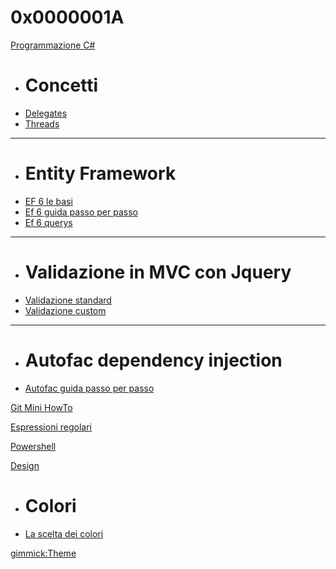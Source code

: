# 0x0000001A

[Programmazione C#]()

  * # Concetti
  * [Delegates](csharp/delegates/delegates.md)
  * [Threads](csharp/threads/async.md)
  - - - -
  * # Entity Framework
  * [EF 6 le basi](csharp/entity-framework/entity-framework.md)
  * [Ef 6 guida passo per passo](csharp/entity-framework/ef-passo-per-passo.md)
  * [Ef 6 querys](csharp/entity-framework/ef-query.md)
  - - - -
  * # Validazione in MVC con Jquery
  * [Validazione standard](csharp/mvc/validation/standard-validation.md)
  * [Validazione custom](csharp/mvc/validation/customn-validation.md)
  - - - -
  * # Autofac dependency injection
  * [Autofac guida passo per passo](csharp/autofac/autofac-passo-per-passo.md)
  
[Git Mini HowTo](git/git.md)

[Espressioni regolari](regex/regex.md)

[Powershell](powershell/powershell.md)

[Design]()

* # Colori
* [La scelta dei colori](design/colors/color-choise.md)

[gimmick:Theme](cosmo)
